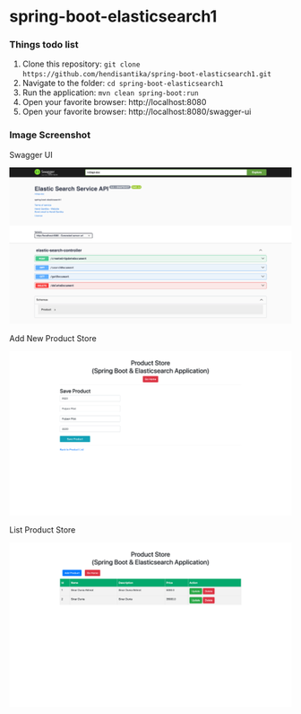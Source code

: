 # spring-boot-elasticsearch1

### Things todo list

1. Clone this repository: `git clone https://github.com/hendisantika/spring-boot-elasticsearch1.git`
2. Navigate to the folder: `cd spring-boot-elasticsearch1`
3. Run the application: `mvn clean spring-boot:run`
4. Open your favorite browser: http://localhost:8080
5. Open your favorite browser: http://localhost:8080/swagger-ui

### Image Screenshot

Swagger UI

![Swagger UI](img/SwaggerUI.png "Swagger UI")

Add New Product Store

![Add New Product Store](img/Add%20Product%20Store.png "Add New Product Store")

List Product Store

![List Product Store](img/Product%20Store.png "List Product Store")
